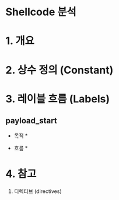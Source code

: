 Shellcode 분석
==============

# 1. 개요

# 2. 상수 정의 (Constant)

# 3. 레이블 흐름 (Labels)

## payload_start
* 목적
	*

* 흐름
	*

# 4. 참고

1. 디렉티브 (directives)
